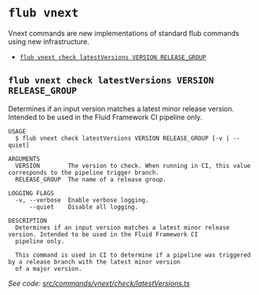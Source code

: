 `flub vnext`
============

Vnext commands are new implementations of standard flub commands using new infrastructure.

* [`flub vnext check latestVersions VERSION RELEASE_GROUP`](#flub-vnext-check-latestversions-version-release_group)

## `flub vnext check latestVersions VERSION RELEASE_GROUP`

Determines if an input version matches a latest minor release version. Intended to be used in the Fluid Framework CI pipeline only.

```
USAGE
  $ flub vnext check latestVersions VERSION RELEASE_GROUP [-v | --quiet]

ARGUMENTS
  VERSION        The version to check. When running in CI, this value corresponds to the pipeline trigger branch.
  RELEASE_GROUP  The name of a release group.

LOGGING FLAGS
  -v, --verbose  Enable verbose logging.
      --quiet    Disable all logging.

DESCRIPTION
  Determines if an input version matches a latest minor release version. Intended to be used in the Fluid Framework CI
  pipeline only.

  This command is used in CI to determine if a pipeline was triggered by a release branch with the latest minor version
  of a major version.
```

_See code: [src/commands/vnext/check/latestVersions.ts](https://github.com/microsoft/FluidFramework/blob/main/build-tools/packages/build-cli/src/commands/vnext/check/latestVersions.ts)_
